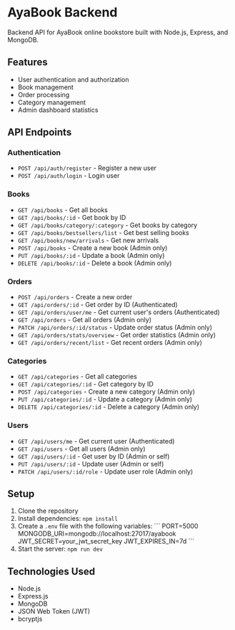 # AyaBook Backend

Backend API for AyaBook online bookstore built with Node.js, Express, and MongoDB.

## Features

- User authentication and authorization
- Book management
- Order processing
- Category management
- Admin dashboard statistics

## API Endpoints

### Authentication
- `POST /api/auth/register` - Register a new user
- `POST /api/auth/login` - Login user

### Books
- `GET /api/books` - Get all books
- `GET /api/books/:id` - Get book by ID
- `GET /api/books/category/:category` - Get books by category
- `GET /api/books/bestsellers/list` - Get best selling books
- `GET /api/books/new/arrivals` - Get new arrivals
- `POST /api/books` - Create a new book (Admin only)
- `PUT /api/books/:id` - Update a book (Admin only)
- `DELETE /api/books/:id` - Delete a book (Admin only)

### Orders
- `POST /api/orders` - Create a new order
- `GET /api/orders/:id` - Get order by ID (Authenticated)
- `GET /api/orders/user/me` - Get current user's orders (Authenticated)
- `GET /api/orders` - Get all orders (Admin only)
- `PATCH /api/orders/:id/status` - Update order status (Admin only)
- `GET /api/orders/stats/overview` - Get order statistics (Admin only)
- `GET /api/orders/recent/list` - Get recent orders (Admin only)

### Categories
- `GET /api/categories` - Get all categories
- `GET /api/categories/:id` - Get category by ID
- `POST /api/categories` - Create a new category (Admin only)
- `PUT /api/categories/:id` - Update a category (Admin only)
- `DELETE /api/categories/:id` - Delete a category (Admin only)

### Users
- `GET /api/users/me` - Get current user (Authenticated)
- `GET /api/users` - Get all users (Admin only)
- `GET /api/users/:id` - Get user by ID (Admin or self)
- `PUT /api/users/:id` - Update user (Admin or self)
- `PATCH /api/users/:id/role` - Update user role (Admin only)

## Setup

1. Clone the repository
2. Install dependencies: `npm install`
3. Create a `.env` file with the following variables:
   \`\`\`
   PORT=5000
   MONGODB_URI=mongodb://localhost:27017/ayabook
   JWT_SECRET=your_jwt_secret_key
   JWT_EXPIRES_IN=7d
   \`\`\`
4. Start the server: `npm run dev`

## Technologies Used

- Node.js
- Express.js
- MongoDB
- JSON Web Token (JWT)
- bcryptjs
